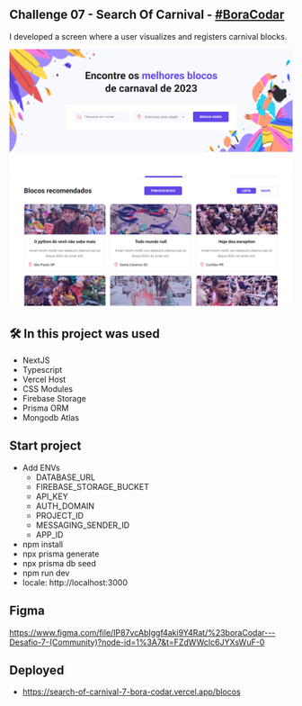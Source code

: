 
## Challenge 07 - Search Of Carnival - <a href="https://www.rocketseat.com.br/boracodar/desafios-anteriores/um-site-para-encontrar-seu-bloco-no-carnaval-desafio-07">#BoraCodar</a>
I developed a screen where a user visualizes and registers carnival blocks.

<img width="807" alt="image" src="/public/github/search.png">
<img width="807" alt="image" src="/public/github/blocos.png">

## 🛠️ In this project was used
- NextJS
- Typescript
- Vercel Host
- CSS Modules
- Firebase Storage
- Prisma ORM
- Mongodb Atlas

## Start project

- Add ENVs 
    - DATABASE_URL
    - FIREBASE_STORAGE_BUCKET 
    - API_KEY 
    - AUTH_DOMAIN 
    - PROJECT_ID  
    - MESSAGING_SENDER_ID 
    - APP_ID 
- npm install
- npx prisma generate
- npx prisma db seed
- npm run dev
- locale: http://localhost:3000

## Figma
https://www.figma.com/file/IP87vcAbIggf4aki9Y4Rat/%23boraCodar---Desafio-7-(Community)?node-id=1%3A7&t=FZdWWcIc6JYXsWuF-0

## Deployed
- https://search-of-carnival-7-bora-codar.vercel.app/blocos
